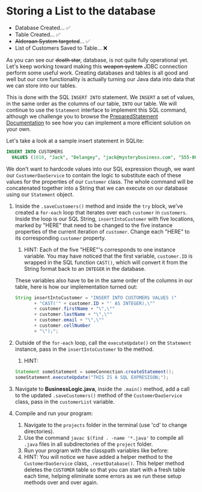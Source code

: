 # Storing a List<Customer> to the database

- Database Created... ✅
- Table Created... ✅
- ~~Alderaan System targeted~~... ✅
- List of Customers Saved to Table... ❌

As you can see our ~~death star~~, database, is not quite fully operational yet. Let's keep working toward making this ~~weapon system~~ JDBC connection perform some useful work. Creating databases and tables is all good and well but our core functionality is actually turning our Java data into data that we can store into our tables.

This is done with the SQL `INSERT INTO` statement. We `INSERT` a set of values, in the same order as the columns of our table, `INTO` our table. We will continue to use the `Statement` interface to implement this SQL command, although we challenge you to browse the [PreparedStatement Documentation](https://docs.oracle.com/javase/tutorial/jdbc/basics/prepared.html) to see how you can implement a more efficient solution on your own.

Let's take a look at a sample insert statement in SQLite:

```sql
INSERT INTO CUSTOMERS
  VALUES (1010, "Jack", "Delangey", "jack@mysterybusiness.com", "555-867-5309");
```
We don't want to hardcode values into our SQL expression though, we want  our `CustomerDaoService` to contain the logic to substitute each of these values for the properties of our `Customer` class. The whole command will be concatenated together into a String that we can execute on our database using our `Statement` object.

1. Inside the `.saveCustomers()` method and inside the `try` block, we've created a `for-each` loop that iterates over each `customer` in `customers`. Inside the loop is our SQL String, `insertIntoCustomer` with five locations, marked by "HERE" that need to be changed to the five instance properties of the current iteration of `customer`. Change each "HERE" to its corresponding `customer` property.
   1. HINT: Each of the five "HERE"'s corresponds to one instance variable. You may have noticed that the first variable, `customer.ID` is wrapped in the SQL function `CAST()`, which will convert it from the String format back to an `INTEGER` in the database. 
   
   These variables  also have to be in the same order of the columns in our table, here is how our implementation turned out:
   ```java
   String insertIntoCustomer = "INSERT INTO CUSTOMERS VALUES ("
          + "CAST('" + customer.ID + "' AS INTEGER),\""
          + customer.firstName + "\",\""
          + customer.lastName + "\",\""
          + customer.email + "\",\""
          + customer.cellNumber
          + "\");";
   ```
2. Outside of the `for-each` loop, call the `executeUpdate()` on the `Statement` instance, pass in the `insertIntoCustomer` to the method.
   1. HINT:
   ```java
   Statement someStatement = someConnection.createStatement();
   someStatement.executeUpdate("THIS IS A SQL EXPRESISON;");
   ```
3. Navigate to **BusinessLogic.java**, inside the `.main()` method, add a call to the updated `.saveCustomers()` method of the `CustomerDaoService` class, pass in the `customerList` variable.
4. Compile and run your program:
    1. Navigate to the `projects` folder in the terminal (use 'cd' to change directories).
    2. Use the command `javac $(find . -name '*.java'` to compile all `.java` files in all subdirectories of the `project` folder.
    3. Run your program with the classpath variables like before: 
    4. HINT: You will notice we have added a helper method to the `CustomerDaoService` class, `.resetDatabase()`. This helper method deletes the `CUSTOMER` table so that you can start with a fresh table each time, helping eliminate some errors as we run these setup methods over and over again.